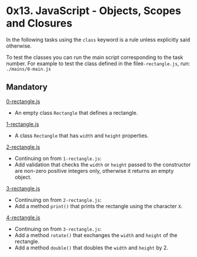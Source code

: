 # 0x13. JavaScript - Objects, Scopes and Closures

In the following tasks using the `class` keyword is a rule unless explicitly
said otherwise.

To test the classes you can run the main script corresponding to the task
number. For example to test the class defined in the file`0-rectangle.js`,
run: `./mains/0-main.js`

## Mandatory

[0-rectangle.js](./0-rectangle.js)

- An empty class `Rectangle` that defines a rectangle.

[1-rectangle.js](./1-rectangle.js)

- A class `Rectangle` that has `width` and `height` properties.

[2-rectangle.js](./2-rectangle.js)

- Continuing on from `1-rectangle.js`:
- Add validation that checks the `width` or `height` passed to the constructor
  are non-zero positive integers only, otherwise it returns an empty object.

[3-rectangle.js](./3-rectangle.js)

- Continuing on from `2-rectangle.js`:
- Add a method `print()` that prints the rectangle using the character `X`.

[4-rectangle.js](./4-rectangle.js)

- Continuing on from `3-rectangle.js`:
- Add a method `rotate()` that exchanges the `width` and `height` of the rectangle.
- Add a method `double()` that doubles the `width` and `height` by 2.
